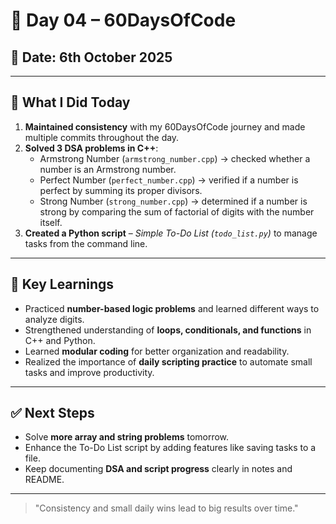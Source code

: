 # 🚀 Day 04 – 60DaysOfCode

## 📅 Date: 6th October 2025

---

## 📌 What I Did Today

1. **Maintained consistency** with my 60DaysOfCode journey and made multiple commits throughout the day.  
2. **Solved 3 DSA problems in C++**:
   - Armstrong Number (`armstrong_number.cpp`) → checked whether a number is an Armstrong number.  
   - Perfect Number (`perfect_number.cpp`) → verified if a number is perfect by summing its proper divisors.  
   - Strong Number (`strong_number.cpp`) → determined if a number is strong by comparing the sum of factorial of digits with the number itself.  
3. **Created a Python script** – *Simple To-Do List (`todo_list.py`)* to manage tasks from the command line.  

---

## 🧠 Key Learnings

- Practiced **number-based logic problems** and learned different ways to analyze digits.  
- Strengthened understanding of **loops, conditionals, and functions** in C++ and Python.  
- Learned **modular coding** for better organization and readability.  
- Realized the importance of **daily scripting practice** to automate small tasks and improve productivity.  

---

## ✅ Next Steps

- Solve **more array and string problems** tomorrow.  
- Enhance the To-Do List script by adding features like saving tasks to a file.  
- Keep documenting **DSA and script progress** clearly in notes and README.  

---

> "Consistency and small daily wins lead to big results over time."
